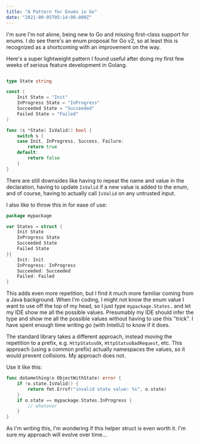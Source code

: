 ```yaml
---
title: "A Pattern for Enums in Go"
date: "2021-09-05T05:14:00.000Z"
---
```


I'm sure I'm not alone, being new to Go and missing 
first-class support for enums. I do see there's an 
enum proposal for Go v2, so at least this is recognized 
as a shortcoming with an improvement on the way.

Here's a super lightweight pattern I found useful after 
doing my first few weeks of serious feature development 
in Golang.


```go

type State string

const (
    Init State = "Init"
    InProgress State = "InProgress"
    Succeeded State = "Succeeded"
    Failed State = "Failed"
)

func (s *State) IsValid() bool {
    switch s {
    case Init, InProgress, Success, Failure:
        return true
    default:
        return false
    }
}
```

There are still downsides like having to repeat the 
name and value in the declaration, having to update `IsValid` 
if a new value is added to the enum, and of course, having 
to actually call `IsValid` on any untrusted input.

I also like to throw this in for ease of use:

```go
package mypackage

var States = struct {
    Init State
    InProgress State
    Succeeded State
    Failed State
}{
    Init: Init
    InProgress: InProgress
    Succeeded: Succeeded
    Failed: Failed
}
```

This adds even more repetition, but I find it much more familiar coming from a 
Java background. When I'm coding, I might not know the enum value I want to use 
off the top of my head, so I just type `mypackage.States.` and let my IDE show 
me all the possible values. Presumably my IDE should infer the type and show me 
all the possible values without having to use this "trick". I have spent enough 
time writing go (with IntelliJ) to know if it does.

The standard library takes a different approach, 
instead moving the repetition to a prefix, e.g. 
`HttpStatusOk`, `HttpStatusBadRequest`, etc. This approach (using a 
common prefix) actually namespaces the values, so it would prevent collisions. 
My approach does not.

Use it like this:

```go
func doSomething(o ObjectWithState) error {
    if !o.state.IsValid() {
        return fmt.Errof("invalid state value: %s", o.state)
    }
    if o.state == mypackage.States.InProgress {
        // whatever
    }
}
```

As I'm writing this, I'm wondering if this 
helper struct is even worth it. I'm sure my approach 
will evolve over time...
